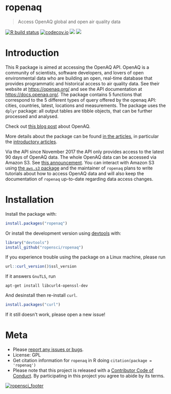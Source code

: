 ropenaq
=======

> Access OpenAQ global and open air quality data

<!-- badges: start -->
  [![R build status](https://github.com/ropensci/ropenaq/workflows/R-CMD-check/badge.svg)](https://github.com/ropensci/ropenaq/actions?query=workflow%3AR-CMD-check)
  [![codecov.io](https://codecov.io/github/ropensci/ropenaq/coverage.svg?branch=master)](https://codecov.io/github/ropensci/Ropenaq?branch=master)
[![](https://badges.ropensci.org/24_status.svg)](https://github.com/ropensci/onboarding/issues/24)
[![](https://www.r-pkg.org/badges/version/ropenaq)](https://cran.r-project.org/web/packages/ropenaq/index.html)
  <!-- badges: end -->
  
# Introduction

This R package is aimed at accessing the OpenAQ API. OpenAQ is a community of scientists, software developers, and lovers of open environmental data who are building an open, real-time database that provides programmatic and historical access to air quality data. See their website at <https://openaq.org/> and see the API documentation at <https://docs.openaq.org/>. The package contains 5 functions that correspond to the 5 different types of query offered by the openaq API: cities, countries, latest, locations and measurements. The package uses the `dplyr` package: all output tables are tibble objects, that can be further processed and analysed.

Check out [this blog post](https://ropensci.org/blog/blog/2017/02/21/ropenaq) about OpenAQ.

More details about the package can be found [in the articles](http://docs.ropensci.org/ropenaq/articles/index.html), in particular the [introductory articles](https://docs.ropensci.org/ropenaq/articles/ropenaq.html).

Via the API since November 2017 the API only provides access to the latest 90 days of OpenAQ data. The whole OpenAQ data can be accessed via Amazon S3. See [this announcement](https://medium.com/@openaq/changes-to-the-openaq-api-and-how-to-access-the-full-archive-of-data-3324b136da8c). You can interact with Amazon S3 using [the `aws.s3` package]( https://CRAN.R-project.org/package=aws.s3) and the maintainer of `ropenaq` plans to write tutorials about how to access OpenAQ data and will also keep the documentation of `ropenaq` up-to-date regarding data access changes.

# Installation

Install the package with:

```r
install.packages("ropenaq")
```

Or install the development version using [devtools](https://github.com/hadley/devtools) with:

```r
library("devtools")
install_github("ropensci/ropenaq")

```

If you experience trouble using the package on a Linux machine, please run

```r
url::curl_version()$ssl_version
```

If it answers `GnuTLS`,  run

```
apt-get install libcurl4-openssl-dev
```

And desinstall then re-install `curl`.

```r
install.packages("curl")
```

If it still doesn't work, please open a new issue!

# Meta

* Please [report any issues or bugs](https://github.com/ropensci/ropenaq/issues).
* License: GPL
* Get citation information for `ropenaq` in R doing `citation(package = 'ropenaq')`
* Please note that this project is released with a [Contributor Code of Conduct](CONDUCT.md). By participating in this project you agree to abide by its terms.

[![ropensci_footer](http://www.ropensci.org/public_images/github_footer.png)](http://ropensci.org)
